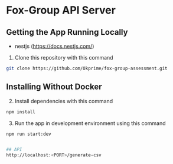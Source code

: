# Fox-Group API Server
## Getting the App Running Locally

- nestjs (https://docs.nestjs.com/)

1. Clone this repository with this command
```bash
git clone https://github.com/Okprime/fox-group-assessment.git
```

## Installing Without Docker

2. Install dependencies with this command
```bash
npm install
```

3. Run the app in development environment using this command
```bash
npm run start:dev


## API
http://localhost:<PORT>/generate-csv
